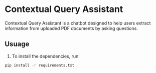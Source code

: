 # Contextual Query Assistant

Contextual Query Assistant is a chatbot designed to help users extract information from uploaded PDF documents by asking questions.

## Usuage

1. To install the dependencies, run:

```bash
pip install -r requirements.txt

